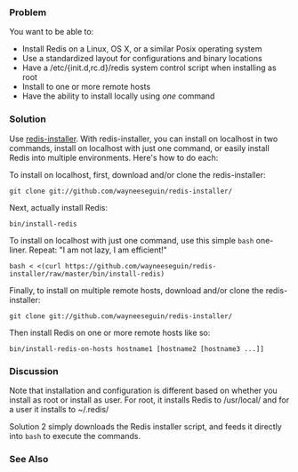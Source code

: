 <!--
name: install-with-installer
freshnessDate: 2013-01-12
version : "0.9"
title : "Easily Install Redis in Multiple Environments"
description: "Part of the Redis Cookbook, http://www.rediscookbook.org"
homepage : "http://www.rediscookbook.org"
author : "Wayne E. Seguin"
license : "CC Attribution Share Alike 3.0"
-->

<!-- @section -->

### Problem

You want to be able to:

* Install Redis on a Linux, OS X, or a similar Posix operating system
* Use a standardized layout for configurations and binary locations
* Have a /etc/{init.d,rc.d}/redis system control script when installing as root
* Install to one or more remote hosts
* Have the ability to install locally using *one* command

### Solution

Use [redis-installer](https://github.com/wayneeseguin/redis-installer/). With redis-installer, you can install on localhost in two commands, install on localhost with just one command, or easily install Redis into multiple environments. Here's how to do each:

To install on localhost, first, download and/or clone the redis-installer:

	git clone git://github.com/wayneeseguin/redis-installer/

Next, actually install Redis:

	bin/install-redis

To install on localhost with just one command, use this simple `bash`
one-liner. Repeat: "I am not lazy, I am efficient!"

	bash < <(curl https://github.com/wayneeseguin/redis-installer/raw/master/bin/install-redis)

Finally, to install on multiple remote hosts, download and/or clone the redis-installer:

	git clone git://github.com/wayneeseguin/redis-installer/

Then install Redis on one or more remote hosts like so:

	bin/install-redis-on-hosts hostname1 [hostname2 [hostname3 ...]]

### Discussion

Note that installation and configuration is different based on whether you install as root or install as user. For root, it installs Redis to /usr/local/ and for a user it installs to ~/.redis/

Solution 2 simply downloads the Redis installer script, and feeds it directly into `bash` to execute the commands.

### See Also
